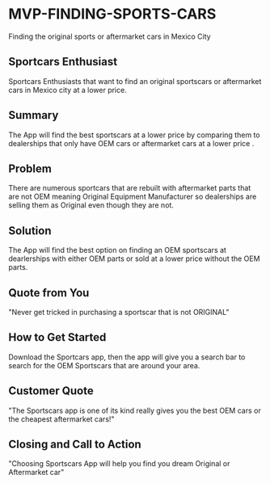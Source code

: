 
# MVP-FINDING-SPORTS-CARS
Finding the original sports or aftermarket cars in Mexico City
## Sportcars Enthusiast ##
Sportcars Enthusiasts that want to find an original sportscars or aftermarket cars in Mexico city at a lower price.

## Summary ##
  The App will find the best sportscars at a lower price by comparing them to dealerships that only have OEM cars or aftermarket cars at a lower price .

## Problem ##
  There are numerous sportcars that are rebuilt with aftermarket parts that are not OEM meaning Original Equipment Manufacturer so dealerships are selling them as Original even though they are not.

## Solution ##
  The App will find the best option on finding an OEM sportscars at dearlerships with either OEM parts or sold at a lower price without the OEM parts.

## Quote from You ##
  "Never get tricked in purchasing a sportscar that is not ORIGINAL"

## How to Get Started ##
  Download the Sportcars app, then the app will give you a search bar to search for the OEM Sportscars that are around your area.

## Customer Quote ##
  "The Sportscars app is one of its kind really gives you the best OEM cars or the cheapest aftermarket cars!"

## Closing and Call to Action ##
  "Choosing Sportscars App will help you find you dream Original or Aftermarket car"

